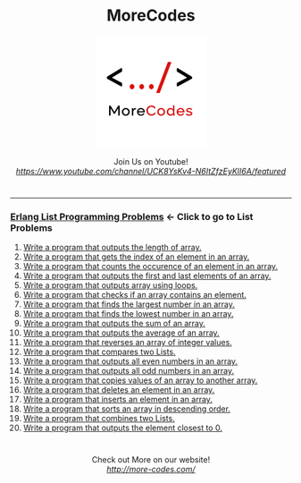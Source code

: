 <h1 align="center">MoreCodes</h1>
<p align="center"> 
  <img src="/morecodescir.png"/>
</p>

<p align="center">
Join Us on Youtube! <br/>
<i><u>https://www.youtube.com/channel/UCK8YsKv4-N6ItZfzEyKlI6A/featured</u></i>
</p>

#

- - - -
### [Erlang List Programming Problems](../Lists/) <- Click to go to List Problems

1. <a href="https://github.com/ArjunAranetaCodes/MoreCodes-Erlang/blob/master/Lists/problem1.erl" target="_blank">Write a program that outputs the length of array.</a>
2. <a href="https://github.com/ArjunAranetaCodes/MoreCodes-Erlang/blob/master/Lists/problem2.erl" target="_blank">Write a program that gets the index of an element in an array.</a>
3. <a href="https://github.com/ArjunAranetaCodes/MoreCodes-Erlang/blob/master/Lists/problem3.erl" target="_blank">Write a program that counts the occurence of an element in an array.</a>
4. <a href="https://github.com/ArjunAranetaCodes/MoreCodes-Erlang/blob/master/Lists/problem4.erl" target="_blank">Write a program that outputs the first and last elements of an array.</a>
5. <a href="https://github.com/ArjunAranetaCodes/MoreCodes-Erlang/blob/master/Lists/problem5.erl" target="_blank">Write a program that outputs array using loops.</a>
6. <a href="https://github.com/ArjunAranetaCodes/MoreCodes-Erlang/blob/master/Lists/problem6.erl" target="_blank">Write a program that checks if an array contains an element.</a>
7. <a href="https://github.com/ArjunAranetaCodes/MoreCodes-Erlang/blob/master/Lists/problem7.erl" target="_blank">Write a program that finds the largest number in an array.</a>
8. <a href="https://github.com/ArjunAranetaCodes/MoreCodes-Erlang/blob/master/Lists/problem8.erl" target="_blank">Write a program that finds the lowest number in an array.</a>
9. <a href="https://github.com/ArjunAranetaCodes/MoreCodes-Erlang/blob/master/Lists/problem9.erl" target="_blank">Write a program that outputs the sum of an array.</a>
10. <a href="https://github.com/ArjunAranetaCodes/MoreCodes-Erlang/blob/master/Lists/problem10.erl" target="_blank">Write a program that outputs the average of an array.</a>
11. <a href="https://github.com/ArjunAranetaCodes/MoreCodes-Erlang/blob/master/Lists/problem11.erl" target="_blank">Write a program that reverses an array of integer values.</a>
12. <a href="https://github.com/ArjunAranetaCodes/MoreCodes-Erlang/blob/master/Lists/problem12.erl" target="_blank">Write a program that compares two Lists.</a>
13. <a href="https://github.com/ArjunAranetaCodes/MoreCodes-Erlang/blob/master/Lists/problem13.erl" target="_blank">Write a program that outputs all even numbers in an array.</a>
14. <a href="https://github.com/ArjunAranetaCodes/MoreCodes-Erlang/blob/master/Lists/problem14.erl" target="_blank">Write a program that outputs all odd numbers in an array.</a>
15. <a href="https://github.com/ArjunAranetaCodes/MoreCodes-Erlang/blob/master/Lists/problem15.erl" target="_blank">Write a program that copies values of an array to another array.</a>
16. <a href="https://github.com/ArjunAranetaCodes/MoreCodes-Erlang/blob/master/Lists/problem16.erl" target="_blank">Write a program that deletes an element in an array.</a>
17. <a href="https://github.com/ArjunAranetaCodes/MoreCodes-Erlang/blob/master/Lists/problem17.erl" target="_blank">Write a program that inserts an element in an array.</a>
18. <a href="https://github.com/ArjunAranetaCodes/MoreCodes-Erlang/blob/master/Lists/problem18.erl" target="_blank">Write a program that sorts an array in descending order.</a>
19. <a href="https://github.com/ArjunAranetaCodes/MoreCodes-Erlang/blob/master/Lists/problem19.erl" target="_blank">Write a program that combines two Lists.</a>
20. <a href="https://github.com/ArjunAranetaCodes/MoreCodes-Erlang/blob/master/Lists/problem20.erl" target="_blank">Write a program that outputs the element closest to 0.</a>

#

<p align="center">
Check out More on our website! <br/>
<i><u>http://more-codes.com/</u></i>
</p>